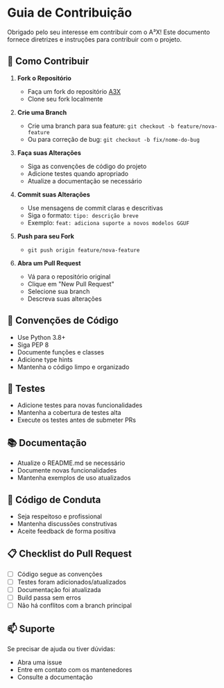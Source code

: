# Guia de Contribuição

Obrigado pelo seu interesse em contribuir com o A³X! Este documento fornece diretrizes e instruções para contribuir com o projeto.

## 🚀 Como Contribuir

1. **Fork o Repositório**
   - Faça um fork do repositório [A3X](https://github.com/MrDeox/A3X)
   - Clone seu fork localmente

2. **Crie uma Branch**
   - Crie uma branch para sua feature: `git checkout -b feature/nova-feature`
   - Ou para correção de bug: `git checkout -b fix/nome-do-bug`

3. **Faça suas Alterações**
   - Siga as convenções de código do projeto
   - Adicione testes quando apropriado
   - Atualize a documentação se necessário

4. **Commit suas Alterações**
   - Use mensagens de commit claras e descritivas
   - Siga o formato: `tipo: descrição breve`
   - Exemplo: `feat: adiciona suporte a novos modelos GGUF`

5. **Push para seu Fork**
   - `git push origin feature/nova-feature`

6. **Abra um Pull Request**
   - Vá para o repositório original
   - Clique em "New Pull Request"
   - Selecione sua branch
   - Descreva suas alterações

## 📝 Convenções de Código

- Use Python 3.8+
- Siga PEP 8
- Documente funções e classes
- Adicione type hints
- Mantenha o código limpo e organizado

## 🧪 Testes

- Adicione testes para novas funcionalidades
- Mantenha a cobertura de testes alta
- Execute os testes antes de submeter PRs

## 📚 Documentação

- Atualize o README.md se necessário
- Documente novas funcionalidades
- Mantenha exemplos de uso atualizados

## 🤝 Código de Conduta

- Seja respeitoso e profissional
- Mantenha discussões construtivas
- Aceite feedback de forma positiva

## 📋 Checklist do Pull Request

- [ ] Código segue as convenções
- [ ] Testes foram adicionados/atualizados
- [ ] Documentação foi atualizada
- [ ] Build passa sem erros
- [ ] Não há conflitos com a branch principal

## 📫 Suporte

Se precisar de ajuda ou tiver dúvidas:
- Abra uma issue
- Entre em contato com os mantenedores
- Consulte a documentação 